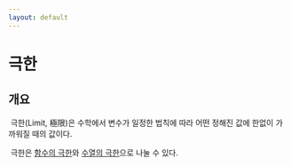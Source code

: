 ```yaml
---
layout: default
---
```


# 극한

## 개요
 극한(Limit, 極限)은 수학에서 변수가 일정한 법칙에 따라 어떤 정해진 값에 한없이 가까워질 때의 값이다.

 극한은 [함수의 극한](./limit_of_a_function.md)와 [수열의 극한](./limit_of_a_sequence.md)으로 나눌 수 있다.